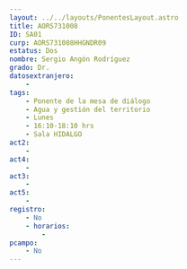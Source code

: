 ```yaml
---
layout: ../../layouts/PonentesLayout.astro
title: AORS731008
ID: SA01
curp: AORS731008HHGNDR09
estatus: Dos
nombre: Sergio Angón Rodríguez
grado: Dr.
datosextranjero:
    - 
tags:
    - Ponente de la mesa de diálogo
    - Agua y gestión del territorio
    - Lunes
    - 16:10-18:10 hrs
    - Sala HIDALGO
act2: 
    - 
act4: 
    - 
act3: 
    - 
act5: 
    - 
registro:
    - No
    - horarios:
        - 
pcampo:
    - No
---
```

